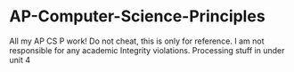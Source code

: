 # AP-Computer-Science-Principles
All my AP CS P work! Do not cheat, this is only for reference. I am not responsible for any academic Integrity violations.
Processing stuff in under unit 4
